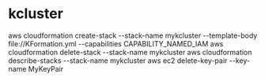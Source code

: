 # kcluster
aws cloudformation create-stack --stack-name mykcluster --template-body file://KFormation.yml --capabilities CAPABILITY_NAMED_IAM
aws cloudformation delete-stack --stack-name mykcluster
aws cloudformation describe-stacks --stack-name mykcluster
aws ec2 delete-key-pair --key-name MyKeyPair
